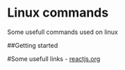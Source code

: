 # Linux commands
Some usefull commands used on linux

##Getting started













#Some usefull links
    -  [reactjs.org](https://reactjs.org/)